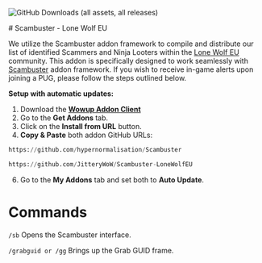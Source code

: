 ![GitHub Downloads (all assets, all releases)](https://img.shields.io/github/JitteryWoW/Scambuster-LoneWolfEU/total?style=for-the-badge)

<div align="left">
# Scambuster - Lone Wolf EU

We utilize the Scambuster addon framework to compile and distribute our list of identified Scammers and Ninja Looters within the [Lone Wolf EU](https://discord.gg/BhcDCGeDSD) community. This addon is specifically designed to work seamlessly with [Scambuster](https://github.com/hypernormalisation/Scambuster) addon framework. If you wish to receive in-game alerts upon joining a PUG, please follow the steps outlined below.

**Setup with automatic updates:**
1. Download the **[Wowup Addon Client](https://wowup.io/)** 
2. Go to the **Get Addons** tab.
3. Click on the **Install from URL** button.
4. **Copy & Paste** both addon GitHub URLs:
```python
https://github.com/hypernormalisation/Scambuster
```
```python
https://github.com/JitteryWoW/Scambuster-LoneWolfEU
```
6. Go to the **My Addons** tab and set both to **Auto Update**.

# Commands
```/sb```  Opens the Scambuster interface.

```/grabguid or /gg```  Brings up the Grab GUID frame.
